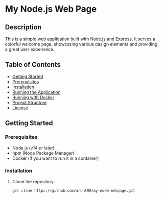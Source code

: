# My Node.js Web Page

## Description
This is a simple web application built with Node.js and Express. It serves a colorful welcome page, showcasing various design elements and providing a great user experience.

## Table of Contents
- [Getting Started](#getting-started)
- [Prerequisites](#prerequisites)
- [Installation](#installation)
- [Running the Application](#running-the-application)
- [Running with Docker](#running-with-docker)
- [Project Structure](#project-structure)
- [License](#license)

## Getting Started

### Prerequisites
- Node.js (v14 or later)
- npm (Node Package Manager)
- Docker (if you want to run it in a container)

### Installation
1. Clone the repository:
   ```bash
   git clone https://github.com/arunt98/my-node-webpage.git

